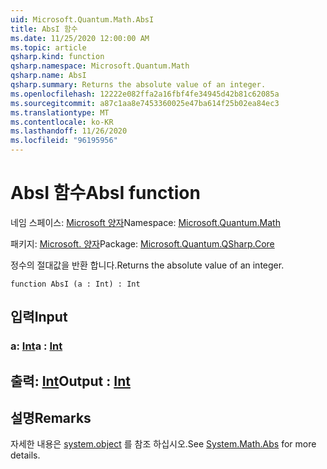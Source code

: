 ```yaml
---
uid: Microsoft.Quantum.Math.AbsI
title: AbsI 함수
ms.date: 11/25/2020 12:00:00 AM
ms.topic: article
qsharp.kind: function
qsharp.namespace: Microsoft.Quantum.Math
qsharp.name: AbsI
qsharp.summary: Returns the absolute value of an integer.
ms.openlocfilehash: 12222e082ffa2a16fbf4fe34945d42b81c62085a
ms.sourcegitcommit: a87c1aa8e7453360025e47ba614f25b02ea84ec3
ms.translationtype: MT
ms.contentlocale: ko-KR
ms.lasthandoff: 11/26/2020
ms.locfileid: "96195956"
---
```

# <a name="absi-function"></a><span data-ttu-id="ab140-102">AbsI 함수</span><span class="sxs-lookup"><span data-stu-id="ab140-102">AbsI function</span></span>

<span data-ttu-id="ab140-103">네임 스페이스: [Microsoft 양자](xref:Microsoft.Quantum.Math)</span><span class="sxs-lookup"><span data-stu-id="ab140-103">Namespace: [Microsoft.Quantum.Math](xref:Microsoft.Quantum.Math)</span></span>

<span data-ttu-id="ab140-104">패키지: [Microsoft. 양자](https://nuget.org/packages/Microsoft.Quantum.QSharp.Core)</span><span class="sxs-lookup"><span data-stu-id="ab140-104">Package: [Microsoft.Quantum.QSharp.Core](https://nuget.org/packages/Microsoft.Quantum.QSharp.Core)</span></span>


<span data-ttu-id="ab140-105">정수의 절대값을 반환 합니다.</span><span class="sxs-lookup"><span data-stu-id="ab140-105">Returns the absolute value of an integer.</span></span>

```qsharp
function AbsI (a : Int) : Int
```


## <a name="input"></a><span data-ttu-id="ab140-106">입력</span><span class="sxs-lookup"><span data-stu-id="ab140-106">Input</span></span>

### <a name="a--int"></a><span data-ttu-id="ab140-107">a: [Int](xref:microsoft.quantum.lang-ref.int)</span><span class="sxs-lookup"><span data-stu-id="ab140-107">a : [Int](xref:microsoft.quantum.lang-ref.int)</span></span>





## <a name="output--int"></a><span data-ttu-id="ab140-108">출력: [Int](xref:microsoft.quantum.lang-ref.int)</span><span class="sxs-lookup"><span data-stu-id="ab140-108">Output : [Int](xref:microsoft.quantum.lang-ref.int)</span></span>



## <a name="remarks"></a><span data-ttu-id="ab140-109">설명</span><span class="sxs-lookup"><span data-stu-id="ab140-109">Remarks</span></span>

<span data-ttu-id="ab140-110">자세한 내용은 [system.object](https://docs.microsoft.com/dotnet/api/system.math.abs) 를 참조 하십시오.</span><span class="sxs-lookup"><span data-stu-id="ab140-110">See [System.Math.Abs](https://docs.microsoft.com/dotnet/api/system.math.abs) for more details.</span></span>